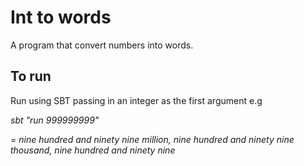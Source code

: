 # Int to words
A program that convert numbers into words.

## To run
Run using SBT passing in an integer as the first argument e.g 

*sbt "run 999999999"*

= *nine hundred and ninety nine million, nine hundred and ninety nine thousand, nine hundred and ninety nine*
